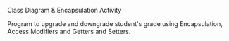 Class Diagram & Encapsulation Activity

Program to upgrade and downgrade student's grade using Encapsulation, Access Modifiers and Getters and Setters.